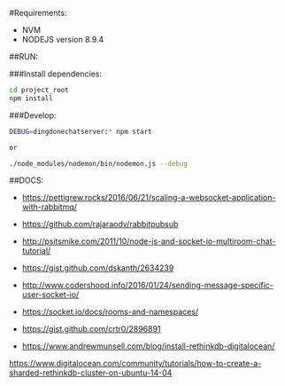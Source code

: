 #Requirements:

- NVM
- NODEJS version 8.9.4


##RUN:

###Install dependencies:

```bash
cd project_root
npm install
```

###Develop:

```bash
DEBUG=dingdonechatserver:* npm start

or

./node_modules/nodemon/bin/nodemon.js --debug
```

##DOCS:

- https://pettigrew.rocks/2016/06/21/scaling-a-websocket-application-with-rabbitmq/
- https://github.com/rajaraodv/rabbitpubsub
- http://psitsmike.com/2011/10/node-js-and-socket-io-multiroom-chat-tutorial/
- https://gist.github.com/dskanth/2634239

- http://www.codershood.info/2016/01/24/sending-message-specific-user-socket-io/
- https://socket.io/docs/rooms-and-namespaces/
- https://gist.github.com/crtr0/2896891


- https://www.andrewmunsell.com/blog/install-rethinkdb-digitalocean/


https://www.digitalocean.com/community/tutorials/how-to-create-a-sharded-rethinkdb-cluster-on-ubuntu-14-04